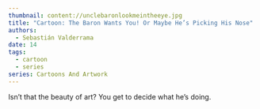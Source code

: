 ```yaml
---
thumbnail: content://unclebaronlookmeintheeye.jpg
title: "Cartoon: The Baron Wants You! Or Maybe He’s Picking His Nose"
authors:
  - Sebastián Valderrama
date: 14
tags:
  - cartoon
  - series
series: Cartoons And Artwork
---
```


Isn’t that the beauty of art? You get to decide what he’s doing.
